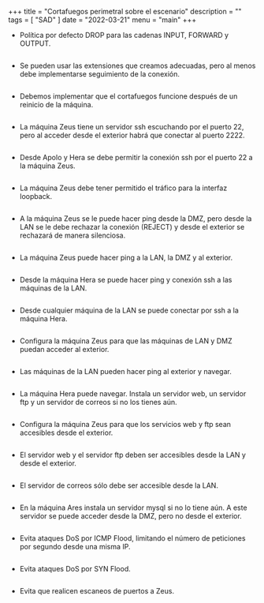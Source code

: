 +++
title = "Cortafuegos perimetral sobre el escenario"
description = ""
tags = [
    "SAD"
]
date = "2022-03-21"
menu = "main"
+++

* Política por defecto DROP para las cadenas INPUT, FORWARD y OUTPUT.

~~~

~~~

* Se pueden usar las extensiones que creamos adecuadas, pero al menos debe implementarse seguimiento de la conexión.

~~~

~~~

* Debemos implementar que el cortafuegos funcione después de un reinicio de la máquina. 

~~~

~~~

* La máquina Zeus tiene un servidor ssh escuchando por el puerto 22, pero al acceder desde el exterior habrá que conectar al puerto 2222.

~~~

~~~

* Desde Apolo y Hera se debe permitir la conexión ssh por el puerto 22 a la máquina Zeus.

~~~

~~~

* La máquina Zeus debe tener permitido el tráfico para la interfaz loopback.

~~~

~~~

* A la máquina Zeus se le puede hacer ping desde la DMZ, pero desde la LAN se le debe rechazar la conexión (REJECT) y desde el exterior se rechazará de manera silenciosa.

~~~

~~~

* La máquina Zeus puede hacer ping a la LAN, la DMZ y al exterior.

~~~

~~~

* Desde la máquina Hera se puede hacer ping y conexión ssh a las máquinas de la LAN.

~~~

~~~

* Desde cualquier máquina de la LAN se puede conectar por ssh a la máquina Hera.

~~~

~~~

* Configura la máquina Zeus para que las máquinas de LAN y DMZ puedan acceder al exterior.

~~~

~~~

* Las máquinas de la LAN pueden hacer ping al exterior y navegar.

~~~

~~~

* La máquina Hera puede navegar. Instala un servidor web, un servidor ftp y un servidor de correos si no los tienes aún.

~~~

~~~

* Configura la máquina Zeus para que los servicios web y ftp sean accesibles desde el exterior.

~~~

~~~

* El servidor web y el servidor ftp deben ser accesibles desde la LAN y desde el exterior.

~~~

~~~

* El servidor de correos sólo debe ser accesible desde la LAN.

~~~

~~~

* En la máquina Ares instala un servidor mysql si no lo tiene aún. A este servidor se puede acceder desde la DMZ, pero no desde el exterior.

~~~

~~~

* Evita ataques DoS por ICMP Flood, limitando el número de peticiones por segundo desde una misma IP.

~~~

~~~

* Evita ataques DoS por SYN Flood.

~~~

~~~

* Evita que realicen escaneos de puertos a Zeus.

~~~

~~~